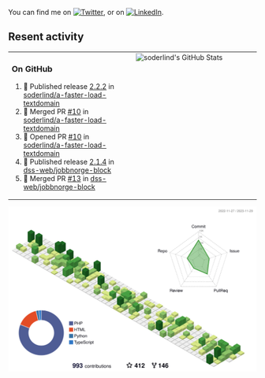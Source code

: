 


<!-- Actual text -->
You can find me on [![Twitter][1.2]][1], or on [![LinkedIn][2.2]][2].

<!-- Icons -->

[1.2]: http://i.imgur.com/wWzX9uB.png (twitter icon without padding)
[2.2]: https://raw.githubusercontent.com/MartinHeinz/MartinHeinz/master/linkedin-3-16.png (LinkedIn icon without padding)

<!-- Links to your social media accounts -->

[1]: https://twitter.com/soderlind
[2]: https://www.linkedin.com/in/soderlind/

## Resent activity

<table width="100%" border="0"><tr><td width="49%">

### On GitHub

<!--START_SECTION:activity-->
1. 🚀 Published release [2.2.2](https://github.com/soderlind/a-faster-load-textdomain/releases/tag/2.2.2) in [soderlind/a-faster-load-textdomain](https://github.com/soderlind/a-faster-load-textdomain)
2. 🎉 Merged PR [#10](https://github.com/soderlind/a-faster-load-textdomain/pull/10) in [soderlind/a-faster-load-textdomain](https://github.com/soderlind/a-faster-load-textdomain)
3. 💪 Opened PR [#10](https://github.com/soderlind/a-faster-load-textdomain/pull/10) in [soderlind/a-faster-load-textdomain](https://github.com/soderlind/a-faster-load-textdomain)
4. 🚀 Published release [2.1.4](https://github.com/dss-web/jobbnorge-block/releases/tag/2.1.4) in [dss-web/jobbnorge-block](https://github.com/dss-web/jobbnorge-block)
5. 🎉 Merged PR [#13](https://github.com/dss-web/jobbnorge-block/pull/13) in [dss-web/jobbnorge-block](https://github.com/dss-web/jobbnorge-block)
<!--END_SECTION:activity-->
  </td>
<td width="49%" valign="top">
  <img   alt="soderlind's GitHub Stats" src="https://awesome-github-stats.azurewebsites.net/user-stats/soderlind?cardType=level-alternate&Title=FFFFFF&Border=FFFFFF" />
</td></tr></table>


![](./profile-3d-contrib/profile-green-animate.svg)


